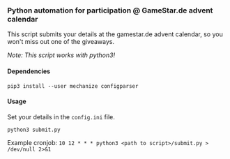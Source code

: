 ### Python automation for participation @ GameStar.de advent calendar
This script submits your details at the gamestar.de advent calendar, so you won't miss out one of the giveaways.  

*Note: This script works with python3!*

#### Dependencies
```shell
pip3 install --user mechanize configparser
```

#### Usage  
Set your details in the `config.ini` file.  

```shell
python3 submit.py
```

Example cronjob: `10 12 * * * python3 <path to script>/submit.py > /dev/null 2>&1`
